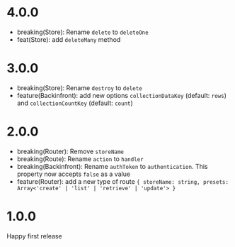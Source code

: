 # 4.0.0

- breaking(Store): Rename `delete` to `deleteOne`
- feat(Store): add `deleteMany` method

# 3.0.0

- breaking(Store): Rename `destroy` to `delete`
- feature(Backinfront): add new options `collectionDataKey` (default: `rows`) and `collectionCountKey` (default: `count`)

# 2.0.0

- breaking(Router): Remove `storeName`
- breaking(Route): Rename `action` to `handler`
- breaking(Backinfront): Rename `authToken` to `authentication`. This property now accepts `false` as a value
- feature(Router): add a new type of route `{ storeName: string, presets: Array<'create' | 'list' | 'retrieve' | 'update'> }`

# 1.0.0

Happy first release

